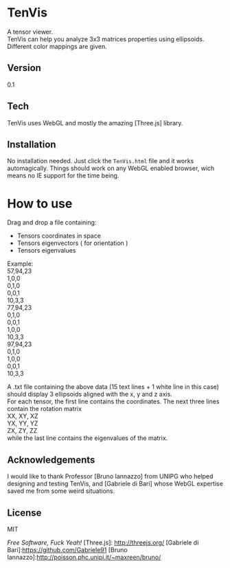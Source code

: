 TenVis
======
A tensor viewer.  
TenVis can help you analyze 3x3 matrices properties using ellipsoids.  
Different color mappings are given.

Version
-

0.1

Tech
-----------

TenVis uses WebGL and mostly the amazing [Three.js] library. 

Installation
--------------

No installation needed. Just click the `TenVis.html` file and it works automagically. Things should work on any WebGL enabled browser, wich means no IE support for the time being.

How to use
===

Drag and drop a file containing:

  - Tensors coordinates in space
  - Tensors eigenvectors ( for orientation )
  - Tensors eigenvalues

Example:  
57,94,23  
1,0,0  
0,1,0  
0,0,1  
10,3,3  
77,94,23  
0,1,0  
0,0,1  
1,0,0  
10,3,3  
97,94,23  
0,1,0  
1,0,0  
0,0,1  
10,3,3   
  

A .txt file containing the above data (15 text lines + 1 white line in this case) should display 3 ellipsoids aligned with the x, y and z axis.  
For each tensor, the first line contains the coordinates. The next three lines contain the rotation matrix   
 XX, XY, XZ  
 YX, YY, YZ  
 ZX, ZY, ZZ  
while the last line contains the eigenvalues of the matrix.

Acknowledgements
-
I would like to thank Professor [Bruno Iannazzo] from UNIPG who helped designing and testing TenVis, and [Gabriele di Bari] whose WebGL expertise 
saved me from some weird situations.

License
-

MIT

*Free Software, Fuck Yeah!*
  [Three.js]: http://threejs.org/
  [Gabriele di Bari]:https://github.com/Gabriele91
  [Bruno Iannazzo]:http://poisson.phc.unipi.it/~maxreen/bruno/   